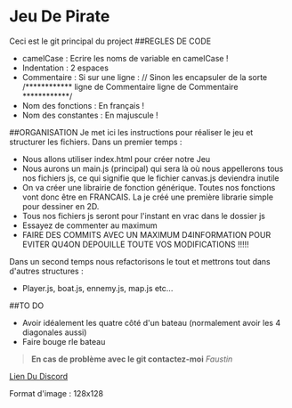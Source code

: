 # Jeu De Pirate

Ceci est le git principal du project
##REGLES DE CODE
- camelCase : Ecrire les noms de variable en camelCase !
- Indentation : 2 espaces
- Commentaire :
  Si sur une ligne : //
  Sinon les encapsuler de la sorte  
  /************
  ligne de Commentaire
  ligne de Commentaire
  ************/
- Nom des fonctions : En français !
- Nom des constantes : En majuscule !

##ORGANISATION
Je met ici les instructions pour réaliser le jeu et structurer les fichiers.
Dans un premier temps :

- Nous allons utiliser index.html pour créer notre Jeu
- Nous aurons un main.js (principal) qui sera là où nous appellerons tous nos fichiers js, ce qui signifie que le fichier canvas.js deviendra inutile
- On va créer une librairie de fonction générique. Toutes nos fonctions vont donc être en FRANCAIS. La je créé une première librarie simple pour dessiner en 2D.
- Tous nos fichiers js seront pour l'instant en vrac dans le dossier js
- Essayez de commenter au maximum
- FAIRE DES COMMITS AVEC UN MAXIMUM D4INFORMATION POUR EVITER QU4ON DEPOUILLE TOUTE VOS MODIFICATIONS !!!!!

Dans un second temps nous refactorisons le tout et mettrons tout dans d'autres structures :
- Player.js, boat.js, ennemy.js, map.js etc...

##TO DO
- Avoir idéalement les quatre côté d'un bateau (normalement avoir les 4 diagonales aussi)
- Faire bouge rle bateau



> **En cas de problème avec le git contactez-moi**
*Faustin*

[Lien Du Discord](https://discord.gg/DHcFFMQ)

Format d'image : 128x128
